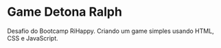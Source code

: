 # Game Detona Ralph
Desafio do Bootcamp RiHappy. Criando um game simples usando HTML, CSS e JavaScript.